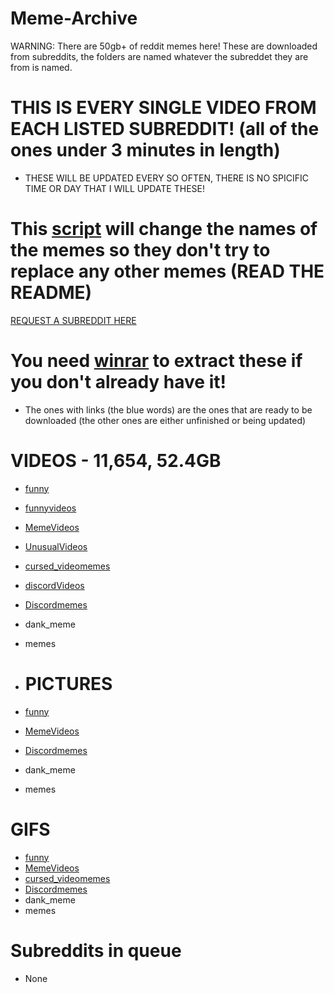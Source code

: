# Meme-Archive
WARNING: There are 50gb+ of reddit memes here!
These are downloaded from subreddits, the folders are named whatever the subreddet they are from is named.

# THIS IS EVERY SINGLE VIDEO FROM EACH LISTED SUBREDDIT! (all of the ones under 3 minutes in length)
 - THESE WILL BE UPDATED EVERY SO OFTEN, THERE IS NO SPICIFIC TIME OR DAY THAT I WILL UPDATE THESE!


# This [script](https://github.com/ToastedNub/Meme-Corrector) will change the names of the memes so they don't try to replace any other memes (READ THE README)

[REQUEST A SUBREDDIT HERE](https://discord.gg/n44zjAr6RV)
# You need [winrar](https://www.win-rar.com/postdownload.html) to extract these if you don't already have it!
 - The ones with links (the blue words) are the ones that are ready to be downloaded (the other ones are either unfinished or being updated)
# VIDEOS - 11,654, 52.4GB
 - [funny](https://drive.google.com/file/d/16y3ua1zHKNMBckDFzIiULY6IpYbSAIvn/view?usp=sharing)
 - [funnyvideos](https://drive.google.com/file/d/1Lr8PPtq4ReqSl5Jjd89XTQPICJandljy/view?usp=sharing)
 - [MemeVideos](https://drive.google.com/file/d/1Zy8xcfT1-r29hNGI8ptdDaOyuxjGBDrb/view?usp=sharing)
 - [UnusualVideos](https://drive.google.com/file/d/1MAWr8lOaO1x4t5Hh2hhQk8q6VAkZrWT_/view?usp=sharing)
 - [cursed_videomemes](https://drive.google.com/file/d/1d74Cicv9JjlCJCZeK3AmKLduHrMCpINH/view?usp=sharing)
 - [discordVideos](https://drive.google.com/file/d/1gwxLvVbZ5qug5v4PR5QWQuw2LzkMAmFt/view?usp=sharing)
 - [Discordmemes](https://drive.google.com/file/d/1nZA_wr_BDN90HXMZJBuocDwFZESFBQRy/view?usp=sharing)
 - dank_meme
 - memes

 - # PICTURES
 - [funny](https://drive.google.com/file/d/1b4rW9cM9hm4O6PYQuegYfMtWG3ERjGSZ/view?usp=sharing)
 - [MemeVideos](https://drive.google.com/file/d/1kYxXbs2weucFMxundMeJOpps7K2M7tUO/view?usp=sharing)
 - [Discordmemes](https://drive.google.com/file/d/1cm0xu7CR5EgT_v_-PP1whxZoh2PFz6dL/view?usp=sharing)
 - dank_meme
 - memes

# GIFS
 - [funny](https://drive.google.com/file/d/1NysLcyzfUwV5X5xdo6FIO0VJ9oUwvOxw/view?usp=sharing)
 - [MemeVideos](https://drive.google.com/file/d/1iYGKUPIBW0OgDKWhEXINR10kU7vmtcSa/view?usp=sharing)
 - [cursed_videomemes](https://drive.google.com/file/d/186Q5lqQNIXwZfp4eaKa3MQU3WjIGjEtR/view?usp=sharing)
 - [Discordmemes](https://drive.google.com/file/d/1FIvHj8-j8lUUhKBPZBFfquKb4-eY1vAO/view?usp=sharing)
 - dank_meme
 - memes

# Subreddits in queue
 - None
